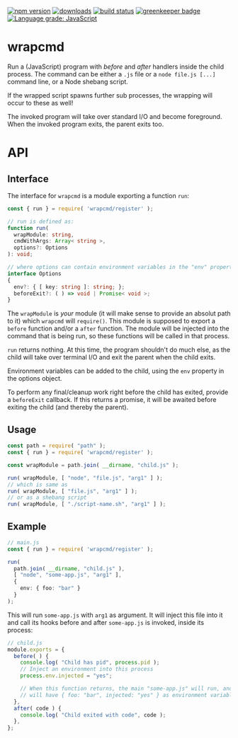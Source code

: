[![npm version][npm-image]][npm-url]
[![downloads][downloads-image]][npm-url]
[![build status][travis-image]][travis-url]
[![greenkeeper badge][greenkeeper-image]][greenkeeper-url]
[![Language grade: JavaScript][lgtm-image]][lgtm-url]


# wrapcmd

Run a (JavaScript) program with *before* and *after* handlers inside the child process. The command can be either a `.js` file or a `node file.js [...]` command line, or a Node shebang script.

If the wrapped script spawns further sub processes, the wrapping will occur to these as well!

The invoked program will take over standard I/O and become foreground. When the invoked program exits, the parent exits too.


# API

## Interface

The interface for `wrapcmd` is a module exporting a function `run`:

```ts
const { run } = require( 'wrapcmd/register' );

// run is defined as:
function run(
  wrapModule: string,
  cmdWithArgs: Array< string >,
  options?: Options
): void;

// where options can contain environment variables in the "env" property:
interface Options
{
  env?: { [ key: string ]: string; };
  beforeExit?: ( ) => void | Promise< void >;
}
```

The `wrapModule` is *your* module (it will make sense to provide an absolut path to it) which `wrapcmd` will `require()`. This module is supposed to export a `before` function and/or a `after` function. The module will be injected into the command that is being run, so these functions will be called in that process.

`run` returns nothing. At this time, the program shouldn't do much else, as the child will take over terminal I/O and exit the parent when the child exits.

Environment variables can be added to the child, using the `env` property in the options object.

To perform any final/cleanup work right before the child has exited, provide a `beforeExit` callback. If this returns a promise, it will be awaited before exiting the child (and thereby the parent).


## Usage

```ts
const path = require( "path" );
const { run } = require( 'wrapcmd/register' );

const wrapModule = path.join( __dirname, "child.js" );

run( wrapModule, [ "node", "file.js", "arg1" ] );
// which is same as
run( wrapModule, [ "file.js", "arg1" ] );
// or as a shebang script
run( wrapModule, [ "./script-name.sh", "arg1" ] );
```


## Example

```ts
// main.js
const { run } = require( 'wrapcmd/register' );

run(
  path.join( __dirname, "child.js" ),
  [ "node", "some-app.js", "arg1" ],
  {
    env: { foo: "bar" }
  }
);
```

This will run `some-app.js` with `arg1` as argument. It will inject this file into it and call its hooks before and after `some-app.js` is invoked, inside its process:

```ts
// child.js
module.exports = {
  before( ) {
    console.log( "Child has pid", process.pid );
    // Inject an environment into this process
    process.env.injected = "yes";

    // When this function returns, the main "some-app.js" will run, and it
    // will have { foo: "bar", injected: "yes" } as environment variables.
  },
  after( code ) {
    console.log( "Child exited with code", code );
  },
};
```


[npm-image]: https://img.shields.io/npm/v/wrapcmd.svg
[npm-url]: https://npmjs.org/package/wrapcmd
[downloads-image]: https://img.shields.io/npm/dm/wrapcmd.svg
[travis-image]: https://img.shields.io/travis/grantila/wrapcmd/master.svg
[travis-url]: https://travis-ci.org/grantila/wrapcmd
[greenkeeper-image]: https://badges.greenkeeper.io/grantila/wrapcmd.svg
[greenkeeper-url]: https://greenkeeper.io/
[lgtm-image]: https://img.shields.io/lgtm/grade/javascript/g/grantila/wrapcmd.svg?logo=lgtm&logoWidth=18
[lgtm-url]: https://lgtm.com/projects/g/grantila/wrapcmd/context:javascript
